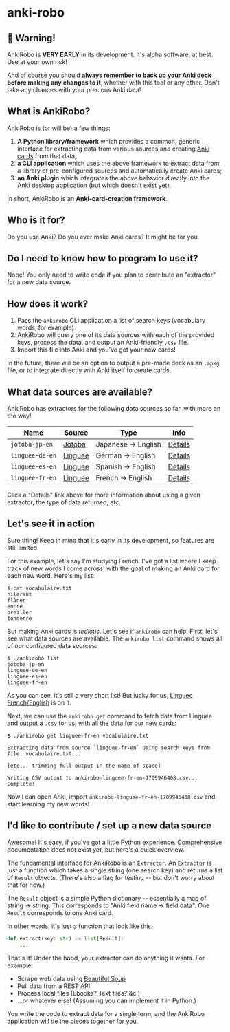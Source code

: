 # anki-robo

## 🚨 Warning!

AnkiRobo is **VERY EARLY** in its development. It's alpha software, at best.
Use at your own risk!

And of course you should **always remember to back up your Anki deck before
making any changes to it**, whether with this tool or any other. Don't take
any chances with your precious Anki data!

## What is AnkiRobo?

AnkiRobo is (or will be) a few things:

1. **A Python library/framework** which provides a common, generic interface
   for extracting data from various sources and creating [Anki
   cards](https://apps.ankiweb.net/) from that data;
2. **a CLI application** which uses the above framework to extract data from a
   library of pre-configured sources and automatically create Anki cards;
3. **an Anki plugin** which integrates the above behavior directly into the
   Anki desktop application (but which doesn't exist yet).

In short, AnkiRobo is an **Anki-card-creation framework**.

## Who is it for?

Do you use Anki? Do you ever make Anki cards? It might be for you.

## Do I need to know how to program to use it?

Nope! You only need to write code if you plan to contribute an "extractor" for
a new data source.

## How does it work?

1. Pass the `ankirobo` CLI application a list of search keys (vocabulary
   words, for example).
2. AnkiRobo will query one of its data sources with each of the provided keys,
   process the data, and output an Anki-friendly `.csv` file.
3. Import this file into Anki and you've got your new cards!

In the future, there will be an option to output a pre-made deck as an `.apkg`
file, or to integrate directly with Anki itself to create cards.

## What data sources are available?

AnkiRobo has extractors for the following data sources so far, with more on
the way!

| Name | Source | Type | Info |
|------|--------|------|------|
| `jotoba-jp-en` | [Jotoba](https://jotoba.de/) | Japanese -> English | [Details]()
| `linguee-de-en` | [Linguee](https://www.linguee.com/german-english/) | German -> English | [Details]()
| `linguee-es-en` | [Linguee](https://www.linguee.com/spanish-english/) | Spanish -> English | [Details]()
| `linguee-fr-en` | [Linguee](https://www.linguee.com/french-english/) | French -> English | [Details]()

Click a "Details" link above for more information about using a given
extractor, the type of data returned, etc.

## Let's see it in action

Sure thing! Keep in mind that it's early in its development, so features are
still limited.

For this example, let's say I'm studying French. I've got a list where I keep
track of new words I come across, with the goal of making an Anki card for
each new word. Here's my list:

```
$ cat vocabulaire.txt
hilarant
flâner
encre
oreiller
tonnerre
```

But making Anki cards is *tedious*. Let's see if `ankirobo` can help. First,
let's see what data sources are available. The `ankirobo list` command shows
all of our configured data sources:

```
$ ./ankirobo list
jotoba-jp-en
linguee-de-en
linguee-es-en
linguee-fr-en
```

As you can see, it's still a very short list! But lucky for us, [Linguee
French/English](https://www.linguee.com/french-english/) is on it.

Next, we can use the `ankirobo get` command to fetch data from Linguee and
output a `.csv` for us, with all the data for our new cards:

```
$ ./ankirobo get linguee-fr-en vocabulaire.txt

Extracting data from source `linguee-fr-en` using search keys from file: vocabulaire.txt...

[etc... trimming full output in the name of space]

Writing CSV output to ankirobo-linguee-fr-en-1709946408.csv... Complete!
```

Now I can open Anki, import `ankirobo-linguee-fr-en-1709946408.csv` and start
learning my new words!

## I'd like to contribute / set up a new data source

Awesome! It's easy, if you've got a little Python experience. Comprehensive
documentation does not exist yet, but here's a quick overview.

The fundamental interface for AnkiRobo is an `Extractor`. An `Extractor` is
just a function which takes a single string (one search key) and returns a
list of `Result` objects. (There's also a flag for testing -- but don't worry
about that for now.)

The `Result` object is a simple Python dictionary -- essentially a map of
string -> string. This corresponds to "Anki field name -> field data". One
`Result` corresponds to one Anki card.

In other words, it's just a function that look like this:

```python
def extract(key: str) -> list[Result]:
    ...
```

That's it! Under the hood, your extractor can do anything it wants. For
example:

- Scrape web data using [Beautiful
  Soup](https://beautiful-soup-4.readthedocs.io/en/latest/)
- Pull data from a REST API
- Process local files (Ebooks? Text files? &c.)
- ...or whatever else! (Assuming you can implement it in Python.)

You write the code to extract data for a single term, and the AnkiRobo
application will tie the pieces together for you.
